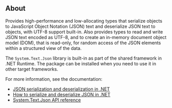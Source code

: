 ## About

Provides high-performance and low-allocating types that serialize objects to JavaScript Object Notation (JSON) text and deserialize JSON text to objects, with UTF-8 support built-in. Also provides types to read and write JSON text encoded as UTF-8, and to create an in-memory document object model (DOM), that is read-only, for random access of the JSON elements within a structured view of the data.

The `System.Text.Json` library is built-in as part of the shared framework in .NET Runtime. The package can be installed when you need to use it in other target frameworks.

For more information, see the documentation:

- [JSON serialization and deserialization in .NET](https://docs.microsoft.com/dotnet/standard/serialization/system-text-json-overview)
- [How to serialize and deserialize JSON in .NET](https://docs.microsoft.com/dotnet/standard/serialization/system-text-json-how-to)
- [System.Text.Json API reference](https://docs.microsoft.com/dotnet/api/system.text.json)
